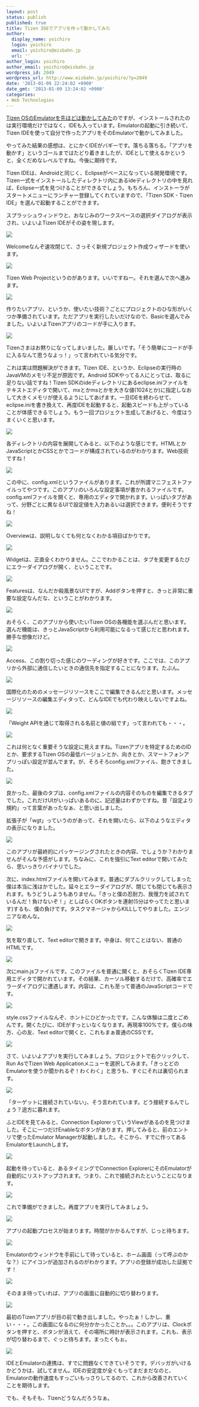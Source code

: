```yaml
---
layout: post
status: publish
published: true
title: Tizen IDEでアプリを作って動かしてみた
author:
  display_name: yoichiro
  login: yoichiro
  email: yoichiro@eisbahn.jp
  url: ''
author_login: yoichiro
author_email: yoichiro@eisbahn.jp
wordpress_id: 2049
wordpress_url: http://www.eisbahn.jp/yoichiro/?p=2049
date: '2013-01-09 22:24:02 +0900'
date_gmt: '2013-01-09 13:24:02 +0900'
categories:
- Web Technologies
---
```


[Tizen OSのEmulatorを先ほどは動かしてみた](http://www.eisbahn.jp/yoichiro/2013/01/first-tizen-os.html)のですが、インストールされたのは実行環境だけではなく、IDEも入っています。Emulatorの起動に引き続いて、Tizen IDEを使って自分で作ったアプリをそのEmulatorで動かしてみました。

やってみた結果の感想は、とにかくIDEがバギーです。落ちる落ちる。「アプリを動かす」というゴールまではたどり着きましたが、IDEとして使えるかというと、全くだめなレベルですね。今後に期待です。

Tizen IDEは、Androidと同じく、Eclipseがベースになっている開発環境です。Tizen一式をインストールしたディレクトリ内にあるideディレクトリの中を見れば、Eclipse一式を見つけることができるでしょう。もちろん、インストーラがスタートメニューにランチャー登録してくれていますので、「Tizen SDK - Tizen IDE」を選んで起動することができます。

スプラッシュウィンドウと、おなじみのワークスペースの選択ダイアログが表示され、いよいよTizen IDEがその姿を現します。

[![](http://www.eisbahn.jp/yoichiro/images/2013/01/tizen_ide_1-300x225.png)](http://www.eisbahn.jp/yoichiro/images/2013/01/tizen_ide_1.png)

Welcomeなんぞ速攻閉じて、さっそく新規プロジェクト作成ウィザードを使います。

[![](http://www.eisbahn.jp/yoichiro/images/2013/01/tizen_ide_2-300x155.png)](http://www.eisbahn.jp/yoichiro/images/2013/01/tizen_ide_2.png)

Tizen Web Projectというのがあります。いいですねー。それを選んで次へ進みます。

[![](http://www.eisbahn.jp/yoichiro/images/2013/01/tizen_ide_3-300x248.png)](http://www.eisbahn.jp/yoichiro/images/2013/01/tizen_ide_3.png)

作りたいアプリ、というか、使いたい技術？ごとにプロジェクトのひな形がいくつか準備されています。ただアプリを実行したいだけなので、Basicを選んでみました。いよいよTizenアプリのコードが手に入ります。

[![](http://www.eisbahn.jp/yoichiro/images/2013/01/tizen_ide_4-300x248.png)](http://www.eisbahn.jp/yoichiro/images/2013/01/tizen_ide_4.png)

Tizenさまはお黙りになってしまいました。厳しいです。「そう簡単にコードが手に入るなんて思うなよっ！」って言われている気分です。

これは実は問題解決ができます。Tizen IDE、というか、Eclipseの実行時のJavaVMのメモリ不足が原因です。Android SDKやってる人にとっては、取るに足りない話ですね！Tizen SDKのideディレクトリにあるeclipse.iniファイルをテキストエディタで開いて、mxとかmsとかを大きな値(1024とか)に指定しなおして大きくメモリが使えるようにしてあげます。一旦IDEを終わらせて、eclipse.iniを書き換えて、再度IDEを起動すると、起動スピードも上がっていることが体感できるでしょう。もう一回プロジェクト生成してあげると、今度はうまくいくと思います。

[![](http://www.eisbahn.jp/yoichiro/images/2013/01/tizen_ide_5-300x225.png)](http://www.eisbahn.jp/yoichiro/images/2013/01/tizen_ide_5.png)

各ディレクトリの内容を展開してみると、以下のような感じです。HTMLとかJavaScriptとかCSSとかでコードが構成されているのがわかります。Web技術ですね！

[![](http://www.eisbahn.jp/yoichiro/images/2013/01/tizen_ide_6-300x225.png)](http://www.eisbahn.jp/yoichiro/images/2013/01/tizen_ide_6.png)

この中に、config.xmlというファイルがあります。これが所謂マニフェストファイルってやつです。このアプリのいろんな設定事項が書かれるファイルです。config.xmlファイルを開くと、専用のエディタで開かれます。いっぱいタブがあって、分野ごとに異なるUIで設定値を入力あるいは選択できます。便利そうですね！

[![](http://www.eisbahn.jp/yoichiro/images/2013/01/tizen_ide_7-300x225.png)](http://www.eisbahn.jp/yoichiro/images/2013/01/tizen_ide_7.png)

Overviewは、説明しなくても何となくわかる項目ばかりです。

[![](http://www.eisbahn.jp/yoichiro/images/2013/01/tizen_ide_8-300x225.png)](http://www.eisbahn.jp/yoichiro/images/2013/01/tizen_ide_8.png)

Widgetは、正直全くわかりません。ここでわかることは、タブを変更するたびにエラーダイアログが開く、ということです。

[![](http://www.eisbahn.jp/yoichiro/images/2013/01/tizen_ide_9-300x225.png)](http://www.eisbahn.jp/yoichiro/images/2013/01/tizen_ide_9.png)

Featuresは、なんだか殺風景なUIですが、Addボタンを押すと、きっと非常に重要な設定なんだな、ということがわかります。

[![](http://www.eisbahn.jp/yoichiro/images/2013/01/tizen_ide_10-300x245.png)](http://www.eisbahn.jp/yoichiro/images/2013/01/tizen_ide_10.png)

おそらく、このアプリから使いたいTizen OSの各機能を選ぶんだと思います。選んだ機能は、きっとJavaScriptから利用可能になるって感じだと思われます。勝手な想像だけど。

[![](http://www.eisbahn.jp/yoichiro/images/2013/01/tizen_ide_11-300x225.png)](http://www.eisbahn.jp/yoichiro/images/2013/01/tizen_ide_11.png)

Access、この割り切った感じのワーディングが好きです。ここでは、このアプリから外部に通信したいときの通信先を指定することになります。たぶん。

[![](http://www.eisbahn.jp/yoichiro/images/2013/01/tizen_ide_12-300x225.png)](http://www.eisbahn.jp/yoichiro/images/2013/01/tizen_ide_12.png)

国際化のためのメッセージリソースをここで編集できるんだと思います。メッセージリソースの編集エディタって、どんなIDEでも代わり映えしないですよね。

[![](http://www.eisbahn.jp/yoichiro/images/2013/01/tizen_ide_13-300x225.png)](http://www.eisbahn.jp/yoichiro/images/2013/01/tizen_ide_13.png)

「Weight APIを通じて取得される名前と値の組です」って言われても・・・。

[![](http://www.eisbahn.jp/yoichiro/images/2013/01/tizen_ide_14-300x225.png)](http://www.eisbahn.jp/yoichiro/images/2013/01/tizen_ide_14.png)

これは何となく重要そうな設定に見えますね。Tizenアプリを特定するためのIDとか、要求するTizen OSの最低バージョンとか、向きとか、スマートフォンアプリっぽい設定が並んでます。が、そろそろconfig.xmlファイル、飽きてきました。

[![](http://www.eisbahn.jp/yoichiro/images/2013/01/tizen_ide_15-300x225.png)](http://www.eisbahn.jp/yoichiro/images/2013/01/tizen_ide_15.png)

良かった、最後のタブは、config.xmlファイルの内容そのものを編集できるタブでした。これだけUIがいっぱいあるのに、記述量はわずかですね。昔「設定より規約」って言葉があったなぁ、と思い出しました。

拡張子が「wgt」っていうのがあって、それを開いたら、以下のようなエディタの表示になりました。

[![](http://www.eisbahn.jp/yoichiro/images/2013/01/tizen_ide_16-300x225.png)](http://www.eisbahn.jp/yoichiro/images/2013/01/tizen_ide_16.png)

このアプリが最終的にパッケージングされたときの内容、でしょうか？わかりませんがそんな予感がします。ちなみに、これを強引にText editorで開いてみたら、思いっきりバイナリでした。

次に、index.htmlファイルを開いてみます。普通にダブルクリックしてしまった僕は本当に浅はかでした。延々とエラーダイアログが、閉じても閉じても表示されます。もうどうしようもありません。「きっと僕の忍耐力、我慢力を試されているんだ！負けないぞ！」としばらくOKボタンを連射(5分はやってたと思います)するも、僕の負けです。タスクマネージャからKILLしてやりました。エンジニアなめんな。

[![](http://www.eisbahn.jp/yoichiro/images/2013/01/tizen_ide_17-300x240.png)](http://www.eisbahn.jp/yoichiro/images/2013/01/tizen_ide_17.png)

気を取り直して、Text editorで開きます。中身は、何てことはない、普通のHTMLです。

[![](http://www.eisbahn.jp/yoichiro/images/2013/01/tizen_ide_18-300x225.png)](http://www.eisbahn.jp/yoichiro/images/2013/01/tizen_ide_18.png)

次にmain.jsファイルです。このファイルを普通に開くと、おそらくTizen IDE専用エディタで開かれています。その結果、カーソル移動するだけで、高確率でエラーダイアログに遭遇します。内容は、これも至って普通のJavaScriptコードです。

[![](http://www.eisbahn.jp/yoichiro/images/2013/01/tizen_ide_19-300x225.png)](http://www.eisbahn.jp/yoichiro/images/2013/01/tizen_ide_19.png)

style.cssファイルなんぞ、ホントにひどかったです。こんな体験は二度とごめんです。開くたびに、IDEがすっといなくなります。再現率100%です。僕らの味方、心の友、Text editorで開くと、これもまぁ普通のCSSです。

[![](http://www.eisbahn.jp/yoichiro/images/2013/01/tizen_ide_20-300x225.png)](http://www.eisbahn.jp/yoichiro/images/2013/01/tizen_ide_20.png)

さて、いよいよアプリを実行してみましょう。プロジェクトで右クリックして、Run AsでTizen Web Applicationメニューを選択してみます。「きっとどのEmulatorを使うか聞かれるぞ！わくわく」と思うも、すぐにそれは裏切られます。

[![](http://www.eisbahn.jp/yoichiro/images/2013/01/tizen_ide_21-300x89.png)](http://www.eisbahn.jp/yoichiro/images/2013/01/tizen_ide_21.png)

「ターゲットに接続されていない」、そう言われています。どう接続するんでしょう？途方に暮れます。

ふとIDEを見てみると、Connection ExplorerっていうViewがあるのを見つけました。そこに一つだけEnableなボタンがあります。押してみると、前のエントリで使ったEmulator Managerが起動しました。そこから、すでに作ってあるEmulatorをLaunchします。

[![](http://www.eisbahn.jp/yoichiro/images/2013/01/tizen_ide_22-300x240.png)](http://www.eisbahn.jp/yoichiro/images/2013/01/tizen_ide_22.png)

起動を待っていると、あるタイミングでConnection ExplorerにそのEmulatorが自動的にリストアップされます。つまり、これで接続されたということになります。

[![](http://www.eisbahn.jp/yoichiro/images/2013/01/tizen_ide_23-300x240.png)](http://www.eisbahn.jp/yoichiro/images/2013/01/tizen_ide_23.png)

これで準備ができました。再度アプリを実行してみましょう。

[![](http://www.eisbahn.jp/yoichiro/images/2013/01/tizen_ide_24-300x240.png)](http://www.eisbahn.jp/yoichiro/images/2013/01/tizen_ide_24.png)

アプリの起動プロセスが始まります。時間がかかるんですが、じっと待ちます。

[![](http://www.eisbahn.jp/yoichiro/images/2013/01/tizen_ide_25-300x240.png)](http://www.eisbahn.jp/yoichiro/images/2013/01/tizen_ide_25.png)

Emulatorのウィンドウを手前にして待っていると、ホーム画面（って呼ぶのかな？）にアイコンが追加されるのがわかります。アプリの登録が成功した証拠です！

[![](http://www.eisbahn.jp/yoichiro/images/2013/01/tizen_ide_26-300x240.png)](http://www.eisbahn.jp/yoichiro/images/2013/01/tizen_ide_26.png)

そのまま待っていれば、アプリの画面に自動的に切り替わります。

[![](http://www.eisbahn.jp/yoichiro/images/2013/01/tizen_ide_27-300x240.png)](http://www.eisbahn.jp/yoichiro/images/2013/01/tizen_ide_27.png)

最初のTizenアプリが目の前で動き出しました。やったぁ！しかし、重い・・・。この画面になるのに何分かかったことか。。。このアプリは、Clockボタンを押すと、ボタンが消えて、その場所に時計が表示されます。これも、表示が切り替わるまで、ぐっと待ちます。まったくもぉ。

[![](http://www.eisbahn.jp/yoichiro/images/2013/01/tizen_ide_28-172x300.png)](http://www.eisbahn.jp/yoichiro/images/2013/01/tizen_ide_28.png)

IDEとEmulatorの連携は、すでに問題なくできていそうです。デバッガがいけるかどうかは、試してません。IDEの安定度が全くもってまだまだなのと、Emulatorの動作速度もすっごいもっさりしてるので、これから改善されていくことを期待します。

でも、そもそも、Tizenどうなんだろうなぁ。
